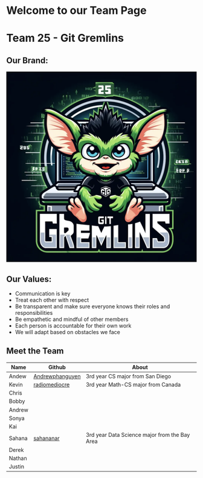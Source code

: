 # Welcome to our Team Page

# Team 25 - Git Gremlins

## Our Brand: 
![Logo](/admin/branding/Git%20Gremlins%20Logo.png)

## Our Values: 

- Communication is key
- Treat each other with respect
- Be transparent and make sure everyone knows their roles and responsibilities
- Be empathetic and mindful of other members
- Each person is accountable for their own work
- We will adapt based on obstacles we face

## Meet the Team

| Name | Github | About |
| --- | --- | --- |
| Andew | [Andrewphanguyen](https://github.com/andrewphanguyen)| 3rd year CS major from San Diego|
| Kevin | [radiomediocre](https://github.com/qiwenkevin) | 3rd year Math-CS major from Canada|
|Chris|||
|Bobby|||
|Andrew|||
|Sonya|||
|Kai|||
|Sahana|[sahananar](https://github.com/sahananar)| 3rd year Data Science major from the Bay Area |
|Derek|||
|Nathan|||
|Justin|||
